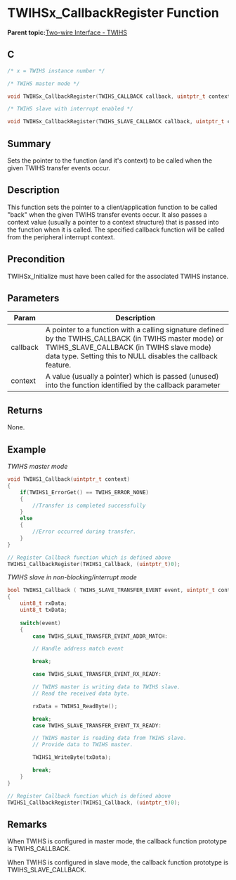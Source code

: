 # TWIHSx\_CallbackRegister Function

**Parent topic:**[Two-wire Interface - TWIHS](GUID-C8012FE8-F7B4-4CE6-84B4-61EAAFAB03B0.md)

## C

```c
/* x = TWIHS instance number */

/* TWIHS master mode */

void TWIHSx_CallbackRegister(TWIHS_CALLBACK callback, uintptr_t context)			

/* TWIHS slave with interrupt enabled */

void TWIHSx_CallbackRegister(TWIHS_SLAVE_CALLBACK callback, uintptr_t context)	
```

## Summary

Sets the pointer to the function \(and it's context\) to be called when the given TWIHS transfer events occur.

## Description

This function sets the pointer to a client/application function to be called "back" when the given TWIHS transfer events occur. It also passes a context value \(usually a pointer to a context structure\) that is passed into the function when it is called. The specified callback function will be called from the peripheral interrupt context.

## Precondition

TWIHSx\_Initialize must have been called for the associated TWIHS instance.

## Parameters

|Param|Description|
|-----|-----------|
|callback|A pointer to a function with a calling signature defined by the TWIHS\_CALLBACK \(in TWIHS master mode\) or TWIHS\_SLAVE\_CALLBACK \(in TWIHS slave mode\) data type. Setting this to NULL disables the callback feature.|
|context|A value \(usually a pointer\) which is passed \(unused\) into the function identified by the callback parameter|

## Returns

None.

## Example

*TWIHS master mode*

```c
void TWIHS1_Callback(uintptr_t context)
{
    if(TWIHS1_ErrorGet() == TWIHS_ERROR_NONE)
    {
        //Transfer is completed successfully
    }
    else
    {
        //Error occurred during transfer.
    }
}

// Register Callback function which is defined above
TWIHS1_CallbackRegister(TWIHS1_Callback, (uintptr_t)0);
```

*TWIHS slave in non-blocking/interrupt mode*

```c
bool TWIHS1_Callback ( TWIHS_SLAVE_TRANSFER_EVENT event, uintptr_t context )
{
	uint8_t rxData;
	uint8_t txData;
	
    switch(event)
    {
        case TWIHS_SLAVE_TRANSFER_EVENT_ADDR_MATCH:

        // Handle address match event

        break;

        case TWIHS_SLAVE_TRANSFER_EVENT_RX_READY:

        // TWIHS master is writing data to TWIHS slave.
        // Read the received data byte.

        rxData = TWIHS1_ReadByte();

        break;
        case TWIHS_SLAVE_TRANSFER_EVENT_TX_READY:

        // TWIHS master is reading data from TWIHS slave.
        // Provide data to TWIHS master.

        TWIHS1_WriteByte(txData);

        break;        
    }
}

// Register Callback function which is defined above
TWIHS1_CallbackRegister(TWIHS1_Callback, (uintptr_t)0);
```

## Remarks

When TWIHS is configured in master mode, the callback function prototype is TWIHS\_CALLBACK.

When TWIHS is configured in slave mode, the callback function prototype is TWIHS\_SLAVE\_CALLBACK.

